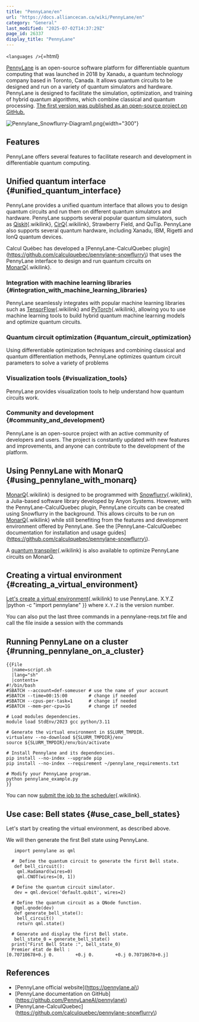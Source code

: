 ```yaml
---
title: "PennyLane/en"
url: "https://docs.alliancecan.ca/wiki/PennyLane/en"
category: "General"
last_modified: "2025-07-02T14:37:29Z"
page_id: 26337
display_title: "PennyLane"
---
```


`<languages />`{=html}

[PennyLane](https://pennylane.ai/) is an open-source software platform for differentiable quantum computing that was launched in 2018 by Xanadu, a quantum technology company based in Toronto, Canada. It allows quantum circuits to be designed and run on a variety of quantum simulators and hardware. PennyLane is designed to facilitate the simulation, optimization, and training of hybrid quantum algorithms, which combine classical and quantum processing. [The first version was published as an open-source project on GitHub.](https://github.com/calculquebec/pennylane-snowflurry)

![](Pennylane_Snowflurry-Diagram1.png "Pennylane_Snowflurry-Diagram1.png"){width="300"}

## Features

PennyLane offers several features to facilitate research and development in differentiable quantum computing.

## Unified quantum interface {#unified_quantum_interface}

PennyLane provides a unified quantum interface that allows you to design quantum circuits and run them on different quantum simulators and hardware. PennyLane supports several popular quantum simulators, such as [Qiskit](https://docs.alliancecan.ca/Qiskit/en "Qiskit"){.wikilink}, [CirQ](https://docs.alliancecan.ca/CirQ/en "CirQ"){.wikilink}, Strawberry Field, and QuTip. PennyLane also supports several quantum hardware, including Xanadu, IBM, Rigetti and IonQ quantum devices.

Calcul Québec has developed a [PennyLane-CalculQuebec plugin](https://github.com/calculquebec/pennylane-snowflurry\) that uses the PennyLane interface to design and run quantum circuits on [MonarQ](https://docs.alliancecan.ca/MonarQ/en "MonarQ"){.wikilink}.

### Integration with machine learning libraries {#integration_with_machine_learning_libraries}

PennyLane seamlessly integrates with popular machine learning libraries such as [TensorFlow](https://docs.alliancecan.ca/TensorFlow "TensorFlow"){.wikilink} and [PyTorch](https://docs.alliancecan.ca/PyTorch "PyTorch"){.wikilink}, allowing you to use machine learning tools to build hybrid quantum machine learning models and optimize quantum circuits.

### Quantum circuit optimization {#quantum_circuit_optimization}

Using differentiable optimization techniques and combining classical and quantum differentiation methods, PennyLane optimizes quantum circuit parameters to solve a variety of problems

### Visualization tools {#visualization_tools}

PennyLane provides visualization tools to help understand how quantum circuits work.

### Community and development {#community_and_development}

PennyLane is an open-source project with an active community of developers and users. The project is constantly updated with new features and improvements, and anyone can contribute to the development of the platform.

## Using PennyLane with MonarQ {#using_pennylane_with_monarq}

[MonarQ](https://docs.alliancecan.ca/MonarQ/en "MonarQ"){.wikilink} is designed to be programmed with [Snowflurry](https://docs.alliancecan.ca/Snowflurry/en "Snowflurry"){.wikilink}, a Julia-based software library developed by Anyon Systems. However, with the PennyLane-CalculQuebec plugin, PennyLane circuits can be created using Snowflurry in the background. This allows circuits to be run on [MonarQ](https://docs.alliancecan.ca/MonarQ/en "MonarQ"){.wikilink} while still benefiting from the features and development environment offered by PennyLane. See the [PennyLane-CalculQuebec documentation for installation and usage guides](https://github.com/calculquebec/pennylane-snowflurry\).

A [quantum transpiler](https://docs.alliancecan.ca/Transpileur_quantique/fr "quantum transpiler"){.wikilink} is also available to optimize PennyLane circuits on MonarQ.

## Creating a virtual environment {#creating_a_virtual_environment}

[Let's create a virtual environment](https://docs.alliancecan.ca/Python#Creating_and_using_a_virtual_environment "Let’s create a virtual environment"){.wikilink} to use PennyLane. X.Y.Z \|python -c \"import pennylane\" }} where `X.Y.Z` is the version number.

You can also put the last three commands in a pennylane-reqs.txt file and call the file inside a session with the commands

## Running PennyLane on a cluster {#running_pennylane_on_a_cluster}

```{=mediawiki}
{{File
  |name=script.sh
  |lang="sh"
  |contents=
#!/bin/bash
#SBATCH --account=def-someuser # use the name of your account
#SBATCH --time=00:15:00        # change if needed
#SBATCH --cpus-per-task=1      # change if needed
#SBATCH --mem-per-cpu=1G       # change if needed

# Load modules dependencies.
module load StdEnv/2023 gcc python/3.11 

# Generate the virtual environment in $SLURM_TMPDIR.                                                                                                         
virtualenv --no-download ${SLURM_TMPDIR}/env                                                                                                                   
source ${SLURM_TMPDIR}/env/bin/activate  

# Install Pennylane and its dependencies.                                                                                                                                                                                                                                                                                    
pip install --no-index --upgrade pip                                                                                                                            
pip install --no-index --requirement ~/pennylane_requirements.txt

# Modify your PennyLane program.                                                                                                                                                                       
python pennylane_example.py
}}
```
You can now [submit the job to the scheduler](https://docs.alliancecan.ca/Running_jobs "submit the job to the scheduler"){.wikilink}.

## Use case: Bell states {#use_case_bell_states}

Let\'s start by creating the virtual environment, as described above.

We will then generate the first Bell state using PennyLane.

`   import pennylane as qml`

`  #  Define the quantum circuit to generate the first Bell state.`\
`   def bell_circuit():`\
`    qml.Hadamard(wires=0)`\
`    qml.CNOT(wires=[0, 1])`

`  # Define the quantum circuit simulator.`\
`   dev = qml.device('default.qubit', wires=2)`

`  # Define the quantum circuit as a QNode function. `\
`   @qml.qnode(dev)`\
`   def generate_bell_state():`\
`    bell_circuit()`\
`    return qml.state()`

`  # Generate and display the first Bell state.`\
`   bell_state_0 = generate_bell_state()`\
`  print("First Bell State :", bell_state_0)`\
`  Premier état de Bell :[0.70710678+0.j 0.        +0.j 0.        +0.j 0.70710678+0.j]`

## References

- [PennyLane official website](https://pennylane.ai\)
- [PennyLane documentation on GitHub](https://github.com/PennyLaneAI/pennylane\)
- [PennyLane-CalculQuebec](https://github.com/calculquebec/pennylane-snowflurry\)
